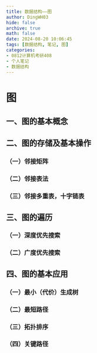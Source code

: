 ```yaml
---
title: 数据结构——图
author: DingWH03
hide: false
archive: true
math: false
date: 2024-08-20 10:06:45
tags: [数据结构, 笔记, 图]
categories: 
- 0812计算机考研408
- 个人笔记
- 数据结构
---
```

# 图

## 一、图的基本概念

## 二、图的存储及基本操作

### （一）邻接矩阵

### （二）邻接表法

### （三）邻接多重表，十字链表

## 三、图的遍历

### （一）深度优先搜索

### （二）广度优先搜索

## 四、图的基本应用

### （一）最小（代价）生成树

### （二）最短路径

### （三）拓扑排序

### （四）关键路径